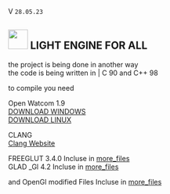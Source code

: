 V ```28.05.23``` 
##  <img src="web_Help_Res/LEFA_LOGO.png" width="40" height="40" />  LIGHT ENGINE FOR ALL  


the project is being done in another way  
the code is being written in | C 90 and C++ 98  
  
to compile you need  
  
Open Watcom 1.9  
[DOWNLOAD WINDOWS](http://openwatcom.org/ftp/install/open-watcom-c-win32-1.9.exe)  
[DOWNLOAD LINUX](http://openwatcom.org/ftp/install/open-watcom-c-linux-1.9)

CLANG  
[Clang Website](https://releases.llvm.org/download.html)
  
  
FREEGLUT 3.4.0 Incluse in [more_files](https://github.com/SILDTeam/LEFA-GE/tree/main/more_files)  
GLAD _Gl 4.2   Incluse in [more_files](https://github.com/SILDTeam/LEFA-GE/tree/main/more_files)  
  
and OpenGl modified Files Incluse in [more_files](https://github.com/SILDTeam/LEFA-GE/tree/main/more_files)  
  
